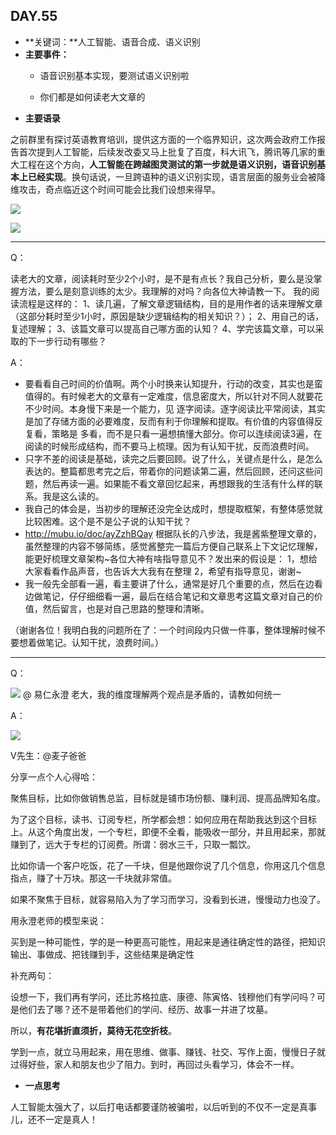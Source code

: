  ## DAY.55
+ **关键词：**人工智能、语音合成、语义识别
+ **主要事件：**
    + 语音识别基本实现，要测试语义识别啦
    
    + 你们都是如何读老大文章的
+ **主要语录**

之前群里有探讨英语教育培训，提供这方面的一个临界知识，这次两会政府工作报告首次提到人工智能，后续发改委又马上批复了百度，科大讯飞，腾讯等几家的重大工程在这个方向，**人工智能在跨越图灵测试的第一步就是语义识别，语音识别基本上已经实现**。换句话说，一旦跨语种的语义识别实现，语言层面的服务业会被降维攻击，奇点临近这个时间可能会比我们设想来得早。

![](./_image/860109104485901088.png)

![](./_image/821726157905589599.png)

---------

Q：

读老大的文章，阅读耗时至少2个小时，是不是有点长？我自己分析，要么是没掌握方法，要么是刻意训练的太少。我理解的对吗？向各位大神请教一下。
我的阅读流程是这样的：
1、读几遍，了解文章逻辑结构，目的是用作者的话来理解文章（这部分耗时至少1小时，原因是缺少逻辑结构的相关知识？）；
2、用自己的话，复述理解；
3、该篇文章可以提高自己哪方面的认知？
4、学完该篇文章，可以采取的下一步行动有哪些？

A：

- 要看看自己时间的价值啊。两个小时换来认知提升，行动的改变，其实也是蛮值得的。有时候老大的文章有一定难度，信息密度大，所以针对不同人就要花不少时间。本身慢下来是一个能力，见 逐字阅读。逐字阅读比平常阅读，其实是加了存储方面的必要难度，反而有利于你理解和提取。有价值的内容值得反复看，策略是 多看，而不是只看一遍想搞懂大部分。你可以连续阅读3遍，在阅读的时候形成结构，而不要马上梳理。因为有认知干扰，反而浪费时间。
- 只字不差的阅读是基础，读完之后要回顾。说了什么，关键点是什么，是怎么表达的。整篇都思考完之后，带着你的问题读第二遍，然后回顾，还问这些问题，然后再读一遍。如果能不看文章回忆起来，再想跟我的生活有什么样的联系。我是这么读的。
- 我自己的体会是，当初步的理解还没完全达成时，想提取框架，有整体感觉就比较困难。这个是不是公子说的认知干扰？
- http://mubu.io/doc/ayZzhBQay 根据队长的八步法，我是酱紫整理文章的，虽然整理的内容不够简练，感觉酱整完一篇后方便自己联系上下文记忆理解，能更好梳理文章架构~各位大神有啥指导意见不？发出来的假设是：
       1，想给大家看看作品声音，也告诉大大我有在整理
       2，希望有指导意见，谢谢~
- 我一般先全部看一遍，看主要讲了什么，通常是好几个重要的点，然后在边看边做笔记，仔仔细细看一遍，最后在结合笔记和文章思考这篇文章对自己的价值，然后留言，也是对自己思路的整理和清晰。

（谢谢各位！我明白我的问题所在了：一个时间段内只做一件事，整体理解时候不要想着做笔记。认知干扰，浪费时间。）

--------

Q：


![](./_image/57943696546709722.jpg)
@ 易仁永澄 老大，我的维度理解两个观点是矛盾的，请教如何统一

A：


![](./_image/235910869204634433.png)

V先生：@麦子爸爸  

分享一点个人心得哈：

聚焦目标，比如你做销售总监，目标就是铺市场份额、赚利润、提高品牌知名度。

为了这个目标，读书、订阅专栏，所学都会想：如何应用在帮助我达到这个目标上。从这个角度出发，一个专栏，即便不全看，能吸收一部分，并且用起来，那就赚到了，远大于专栏的订阅费。所谓：弱水三千，只取一瓢饮。

比如你请一个客户吃饭，花了一千块，但是他跟你说了几个信息，你用这几个信息指点，赚了十万块。那这一千块就非常值。

如果不聚焦于目标，就容易陷入为了学习而学习，没看到长进，慢慢动力也没了。

用永澄老师的模型来说：

买到是一种可能性，学的是一种更高可能性，用起来是通往确定性的路径，把知识输出、事做成、把钱赚到手，这些结果是确定性

补充两句：

设想一下，我们再有学问，还比苏格拉底、康德、陈寅恪、钱穆他们有学问吗？可是他们去了哪？还不是带着他们的学问、经历、故事一并进了坟墓。

所以，**有花堪折直须折，莫待无花空折枝**。

学到一点，就立马用起来，用在思维、做事、赚钱、社交、写作上面，慢慢日子就过得好些，家人和朋友也少了阻力。到时，再回过头看学习，体会不一样。

+ **一点思考**

人工智能太强大了，以后打电话都要谨防被骗啦，以后听到的不仅不一定是真事儿，还不一定是真人！